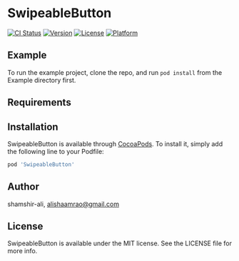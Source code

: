 # SwipeableButton

[![CI Status](https://img.shields.io/travis/shamshir-ali/SwipeableButton.svg?style=flat)](https://travis-ci.org/shamshir-ali/SwipeableButton)
[![Version](https://img.shields.io/cocoapods/v/SwipeableButton.svg?style=flat)](https://cocoapods.org/pods/SwipeableButton)
[![License](https://img.shields.io/cocoapods/l/SwipeableButton.svg?style=flat)](https://cocoapods.org/pods/SwipeableButton)
[![Platform](https://img.shields.io/cocoapods/p/SwipeableButton.svg?style=flat)](https://cocoapods.org/pods/SwipeableButton)

## Example

To run the example project, clone the repo, and run `pod install` from the Example directory first.

## Requirements

## Installation

SwipeableButton is available through [CocoaPods](https://cocoapods.org). To install
it, simply add the following line to your Podfile:

```ruby
pod 'SwipeableButton'
```

## Author

shamshir-ali, alishaamrao@gmail.com

## License

SwipeableButton is available under the MIT license. See the LICENSE file for more info.

